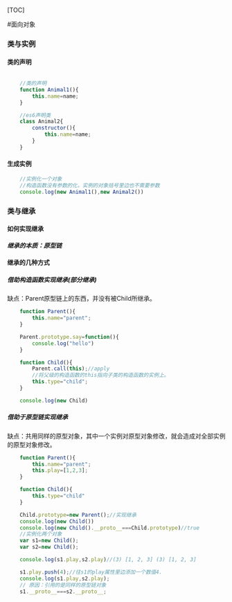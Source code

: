 [TOC]

#面向对象

### 类与实例
#### 类的声明
```javascript
    
    //类的声明
    function Animal1(){
        this.name=name;
    }

    //es6声明类
    class Animal2{
        constructor(){
            this.name=name;
        }
    }
```

#### 生成实例
```javascript
    //实例化一个对象
    //构造函数没有参数的化，实例的对象括号里边也不需要参数
    console.log(new Animal1(),new Animal2())
```

### 类与继承

#### 如何实现继承

***继承的本质：原型链***

#### 继承的几种方式
##### 借助构造函数实现继承(部分继承)
缺点：Parent原型链上的东西，并没有被Child所继承。
```javascript
    function Parent(){
        this.name="parent";
    }

    Parent.prototype.say=function(){
        console.log("hello")
    }

    function Child(){
        Parent.call(this);//apply
        //将父级的构造函数的this指向子类的构造函数的实例上。
        this.type="child";
    }

    console.log(new Child)
```

##### 借助于原型链实现继承
缺点：共用同样的原型对象，其中一个实例对原型对象修改，就会造成对全部实例的原型对象修改。
```javascript
    function Parent(){
        this.name="parent";
        this.play=[1,2,3];
    }

    function Child(){
        this.type="child"
    }

    Child.prototype=new Parent();//实现继承
    console.log(new Child())
    console.log(new Child().__proto__===Child.prototype)//true
    //实例化两个对象
    var s1=new Child();
    var s2=new Child();

    console.log(s1.play,s2.play)//(3) [1, 2, 3] (3) [1, 2, 3]

    s1.play.push(4);//往s1的play属性里边添加一个数值4.
    console.log(s1.play,s2.play);
    // 原因：引用的是同样的原型链对象
    s1.__proto__===s2.__proto__;

```

